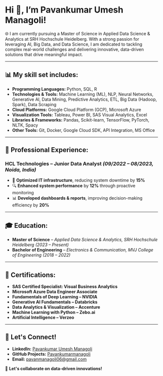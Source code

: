 # Hi 👋, I’m Pavankumar Umesh Managoli!  
🌐 I am currently pursuing a Master of Science in Applied Data Science & Analytics at SRH Hochschule Heidelberg. With a strong passion for leveraging AI, Big Data, and Data Science, I am dedicated to tackling complex real-world challenges and delivering innovative, data-driven solutions that drive meaningful impact.

---

## 📊 My skill set includes:
- **Programming Languages:** Python, SQL, R  
- **Technologies & Tools:** Machine Learning (ML), NLP, Neural Networks, Generative AI, Data Mining, Predictive Analytics, ETL, Big Data (Hadoop, Spark), Data Scraping  
- **Cloud Platforms:** Google Cloud Platform (GCP), Microsoft Azure  
- **Visualization Tools:** Tableau, Power BI, SAS Visual Analytics, Excel  
- **Libraries & Frameworks:** Pandas, Scikit-learn, TensorFlow, PyTorch, NLTK, Spacy  
- **Other Tools:** Git, Docker, Google Cloud SDK, API Integration, MS Office

---

## 💼 Professional Experience:
### **HCL Technologies – Junior Data Analyst** *(09/2022 – 08/2023, Noida, India)*
- 🚀 **Optimized IT infrastructure**, reducing system downtime by **15%**  
- 🔍 **Enhanced system performance** by **12%** through proactive monitoring  
- 📊 **Developed dashboards & reports**, improving decision-making efficiency by **20%**  

---

## 🎓 Education:
- **Master of Science** – *Applied Data Science & Analytics, SRH Hochschule Heidelberg* *(2023 – Present)*
- **Bachelor of Engineering** – *Electronics & Communication, MVJ College of Engineering* *(2018 – 2022)*

---

## 📜 Certifications:
- **SAS Certified Specialist: Visual Business Analytics**
- **Microsoft Azure Data Engineer Associate**
- **Fundamentals of Deep Learning – NVIDIA**
- **Generative AI Fundamentals – Databricks**
- **Data Analytics & Visualization – Accenture**
- **Machine Learning with Python – Zebo.ai**
- **Artificial Intelligence – Verzeo**

---

## 📢 Let's Connect!
- **LinkedIn:** [Pavankumar Umesh Managoli](https://www.linkedin.com/in/pavan-u-managoli/)  
- **GitHub Projects:** [Pavankumarmanagoli](https://github.com/Pavankumarmanagoli/Projects/tree/main)  
- **Email:** [pavanmanagoli06@gmail.com](mailto:pavanmanagoli06@gmail.com)  

🚀 **Let's collaborate on data-driven innovations!**
